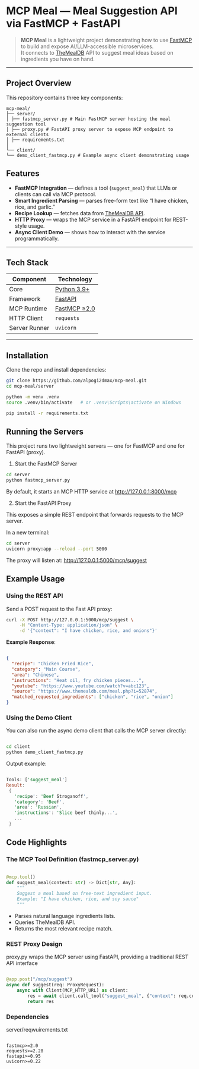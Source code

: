 # MCP Meal — Meal Suggestion API via FastMCP + FastAPI

> **MCP Meal** is a lightweight project demonstrating how to use [FastMCP](https://pypi.org/project/fastmcp/) to build and expose AI/LLM-accessible microservices.  
> It connects to [TheMealDB](https://www.themealdb.com) API to suggest meal ideas based on ingredients you have on hand.

---

## Project Overview

This repository contains three key components:

```
mcp-meal/
├── server/
│ ├── fastmcp_server.py # Main FastMCP server hosting the meal suggestion tool
│ ├── proxy.py # FastAPI proxy server to expose MCP endpoint to external clients
│ ├── requirements.txt
│
└── client/
└── demo_client_fastmcp.py # Example async client demonstrating usage
```


## Features

- **FastMCP Integration** — defines a tool (`suggest_meal`) that LLMs or clients can call via MCP protocol.  
- **Smart Ingredient Parsing** — parses free-form text like “I have chicken, rice, and garlic.”  
- **Recipe Lookup** — fetches data from [TheMealDB API](https://www.themealdb.com/api.php).  
- **HTTP Proxy** — wraps the MCP service in a FastAPI endpoint for REST-style usage.  
- **Async Client Demo** — shows how to interact with the service programmatically.

---

## Tech Stack

| Component | Technology |
|------------|-------------|
| Core | [Python 3.9+](https://www.python.org/) |
| Framework | [FastAPI](https://fastapi.tiangolo.com/) |
| MCP Runtime | [FastMCP ≥2.0](https://pypi.org/project/fastmcp/) |
| HTTP Client | `requests` |
| Server Runner | `uvicorn` |

---

## Installation

Clone the repo and install dependencies:

```bash
git clone https://github.com/alpogi2dmax/mcp-meal.git
cd mcp-meal/server

python -m venv .venv
source .venv/bin/activate   # or .venv\Scripts\activate on Windows

pip install -r requirements.txt
```

## Running the Servers

This project runs two lightweight servers — one for FastMCP and one for FastAPI (proxy).

1. Start the FastMCP Server

```bash
cd server
python fastmcp_server.py
```

By default, it starts an MCP HTTP service at
http://127.0.0.1:8000/mcp

2. Start the FastAPI Proxy

This exposes a simple REST endpoint that forwards requests to the MCP server.

In a new terminal:

```bash
cd server
uvicorn proxy:app --reload --port 5000
```

The proxy will listen at:
http://127.0.0.1:5000/mcp/suggest

## Example Usage

### Using the REST API

Send a POST request to the Fast API proxy:

```bash
curl -X POST http://127.0.0.1:5000/mcp/suggest \
     -H "Content-Type: application/json" \
     -d '{"context": "I have chicken, rice, and onions"}'
```

**Example Response**:
```json

{
  "recipe": "Chicken Fried Rice",
  "category": "Main Course",
  "area": "Chinese",
  "instructions": "Heat oil, fry chicken pieces...",
  "youtube": "https://www.youtube.com/watch?v=abc123",
  "source": "https://www.themealdb.com/meal.php?i=52874",
  "matched_requested_ingredients": ["chicken", "rice", "onion"]
}

```

### Using the Demo Client

You can also run the async demo client that calls the MCP server directly:

```bash

cd client
python demo_client_fastmcp.py
```

Output example:
```rust

Tools: ['suggest_meal']
Result:
 {
   'recipe': 'Beef Stroganoff',
   'category': 'Beef',
   'area': 'Russian',
   'instructions': 'Slice beef thinly...',
   ...
 }

 ```

## Code Highlights

### The MCP Tool Definition (fastmcp_server.py)

```python

@mcp.tool()
def suggest_meal(context: str) -> Dict[str, Any]:
    """
    Suggest a meal based on free-text ingredient input.
    Example: "I have chicken, rice, and soy sauce"
    """
```

* Parses natural language ingredients lists.
* Queries TheMealDB API.
* Returns the most relevant recipe match.

### REST Proxy Design

proxy.py wraps the MCP server using FastAPI, providing a traditional REST API interface

```python

@app.post("/mcp/suggest")
async def suggest(req: ProxyRequest):
    async with Client(MCP_HTTP_URL) as client:
        res = await client.call_tool("suggest_meal", {"context": req.context})
        return res
```

### Dependencies

server/reqwuirements.txt

```shell

fastmcp>=2.0
requests>=2.28
fastapi>=0.95
uvicorn>=0.22
```

